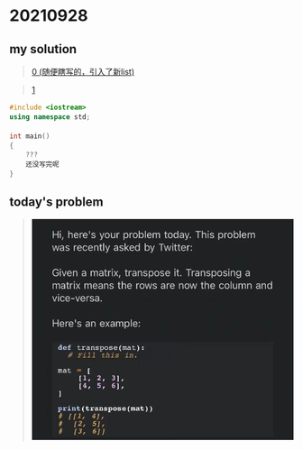 # 20210928

## my solution 

>[0 (随便瞎写的，引入了新list)](./my_solution_0.md)

>[1](./my_solution_1.md)
```cpp
#include <iostream>
using namespace std;

int main()
{
    ???
    还没写完呢
}

```

## today's problem

>![](./img_0.jpg)
